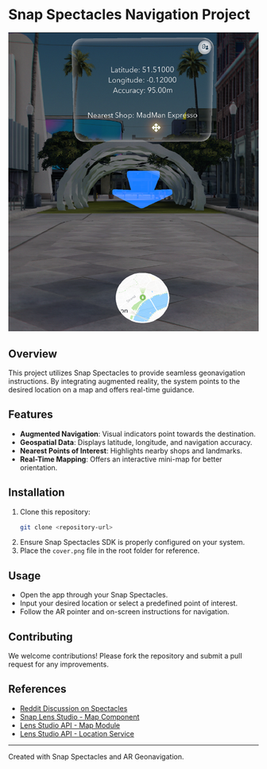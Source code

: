 
# Snap Spectacles Navigation Project

![Cover Image](cover.png)

## Overview

This project utilizes Snap Spectacles to provide seamless geonavigation instructions. By integrating augmented reality, the system points to the desired location on a map and offers real-time guidance.

## Features

- **Augmented Navigation**: Visual indicators point towards the destination.
- **Geospatial Data**: Displays latitude, longitude, and navigation accuracy.
- **Nearest Points of Interest**: Highlights nearby shops and landmarks.
- **Real-Time Mapping**: Offers an interactive mini-map for better orientation.

## Installation

1. Clone this repository:
   ```bash
   git clone <repository-url>
   ```
2. Ensure Snap Spectacles SDK is properly configured on your system.
3. Place the `cover.png` file in the root folder for reference.

## Usage

- Open the app through your Snap Spectacles.
- Input your desired location or select a predefined point of interest.
- Follow the AR pointer and on-screen instructions for navigation.

## Contributing

We welcome contributions! Please fork the repository and submit a pull request for any improvements.

## References

- [Reddit Discussion on Spectacles](https://www.reddit.com/r/Spectacles/comments/1gzqzrs/comment/lz1m4t3/?utm_source=share&utm_medium=web3x&utm_name=web3xcss&utm_term=1&utm_content=share_button&rdt=39335)
- [Snap Lens Studio - Map Component](https://developers.snap.com/lens-studio/features/location-ar/map-component)
- [Lens Studio API - Map Module](https://developers.snap.com/lens-studio/api/lens-scripting/classes/Built_In.MapModule.html)
- [Lens Studio API - Location Service](https://developers.snap.com/lens-studio/api/lens-scripting/classes/Built_In.LocationService.html)

---

Created with Snap Spectacles and AR Geonavigation.